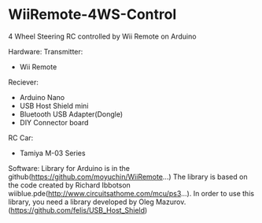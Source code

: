 # WiiRemote-4WS-Control

4 Wheel Steering RC controlled by Wii Remote on Arduino

Hardware:
Transmitter:
- Wii Remote

Reciever:
- Arduino Nano
- USB Host Shield mini
- Bluetooth USB Adapter(Dongle)
- DIY Connector board

RC Car:
- Tamiya M-03 Series

Software:
Library for Arduino is in the github(https://github.com/moyuchin/WiiRemote...)
The library is based on the code created by Richard Ibbotson wiiblue.pde(http://www.circuitsathome.com/mcu/ps3...).
In order to use this library, you need a library developed by Oleg Mazurov.(https://github.com/felis/USB_Host_Shield)
